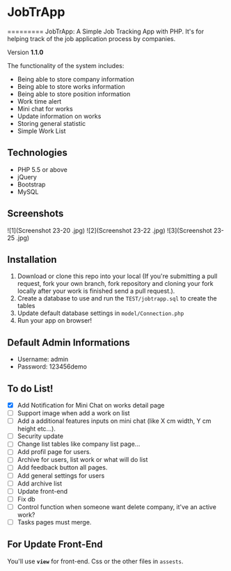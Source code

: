# JobTrApp
=========
JobTrApp: A Simple Job Tracking App with PHP. It's for helping track of the job application process by companies.

Version **1.1.0**

The functionality of the system includes:
* Being able to store company information
* Being able to store works information
* Being able to store position information
* Work time alert
* Mini chat for works
* Update information on works
* Storing general statistic
* Simple Work List

## Technologies

* PHP 5.5 or above
* jQuery
* Bootstrap
* MySQL

## Screenshots
![1](Screenshot 23-20 .jpg)
![2](Screenshot 23-22 .jpg)
![3](Screenshot 23-25 .jpg)

## Installation

 1. Download or clone this repo into your local (If you're submitting a pull request, fork your own branch, fork repository and cloning your fork locally after your work is finished send a pull request.).
 2. Create a database to use and run the `TEST/jobtrapp.sql` to create the tables
 3. Update default database settings in `model/Connection.php`
 4. Run your app on browser!

## Default Admin Informations

* Username: admin
* Password: 123456demo

## To do List!

- [x] Add Notification for Mini Chat on works detail page
- [ ] Support image when add a work on list
- [ ] Add a additional features inputs on mini chat (like X cm width, Y cm height etc...).
- [ ] Security update
- [ ] Change list tables like company list page... 
- [ ] Add profil page for users. 
- [ ] Archive for users, list work or what will do list
- [ ] Add feedback button all pages.
- [ ] Add general settings for users
- [ ] Add archive list
- [ ] Update front-end
- [ ] Fix db
- [ ] Control function when someone want delete company, it've an active work?
- [ ] Tasks pages must merge.

## For Update Front-End
You'll use **`view`** for front-end. Css or the other files in `assests`.
